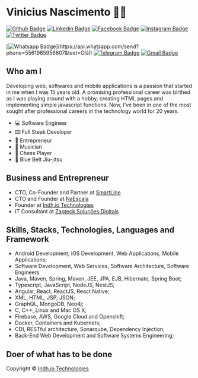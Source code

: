 

<!--
**indhio/indhio** is a ✨ _special_ ✨ repository because its `README.md` (this file) appears on your GitHub profile.

### Hi there 👋

Here are some ideas to get you started:

- 🔭 I’m currently working on ...
- 🌱 I’m currently learning ...
- 👯 I’m looking to collaborate on ...
- 🤔 I’m looking for help with ...
- 💬 Ask me about ...
- 📫 How to reach me: ...
- 😄 Pronouns: ...
- ⚡ Fun fact: ...
-->


# Vinicius Nascimento :man_technologist:

[![Github Badge](https://img.shields.io/badge/-Github-000?style=flat-square&logo=Github&logoColor=white&link=https://github.com/indhio)](https://github.com/indhio)
[![Linkedin Badge](https://img.shields.io/badge/-LinkedIn-blue?style=flat-square&logo=Linkedin&logoColor=white&link=https://www.linkedin.com/in/viniciusnitt/)](https://www.linkedin.com/in/viniciusnitt/)
[![Facebook Badge](https://img.shields.io/badge/Facebook-%231877F2.svg?&style=flat-square&logo=facebook&logoColor=white&link=https://www.facebook.com/vinicius.nitt/)](https://www.facebook.com/vinicius.nitt)
[![Instagram Badge](https://img.shields.io/badge/Instagram-%23E4405F.svg?&style=flat-square&logo=instagram&logoColor=white&link=https://www.instagram.com/vinicius.nitt/)](https://www.instagram.com/vinicius.nitt/)
[![Twitter Badge](https://img.shields.io/badge/-Twitter-1ca0f1?style=flat-square&labelColor=1ca0f1&logo=twitter&logoColor=white&link=https://twitter.com/viniciusnitt)](https://twitter.com/viniciusnitt)

[![Whatsapp Badge](https://img.shields.io/badge/-Whatsapp-4CA143?style=flat-square&labelColor=4CA143&logo=whatsapp&logoColor=white&link=https://api.whatsapp.com/send?phone=5561985956607&text=Olá!)](https://api.whatsapp.com/send?phone=5561985956607&text=Olá!)
[![Telegram Badge](https://img.shields.io/badge/-Telegram-1ca0f1?style=flat-square&labelColor=1ca0f1&logo=telegram&logoColor=white&link=https://t.me/viniciusnitt)](https://t.me/viniciusnitt)
[![Gmail Badge](https://img.shields.io/badge/-Gmail-c14438?style=flat-square&logo=Gmail&logoColor=white&link=mailto:viniciusnitt@gmail.com)](mailto:viniciusnitt@gmail.com)

## Who am I

Developing web, softwares and mobile applications is a passion that started in me when I was 15 years old. A promising professional career was birthed as I was playing around with a hobby, creating HTML pages and implementing simple javascript functions. Now, I’ve been in one of the most sought after professional careers in the technology world for 20 years.

 - 💻  Software Engineer
 - ⌨️  Full Steak Developer
 - 🚀  Entrepreneur
 - 🎸  Musician
 - 🐴  Chess Player
 - 🥋  Blue Belt Jiu-jitsu
 
## Business and Entrepreneur

 - CTO, Co-Founder and Partner at [SmartLine](https://smartlinepro.com.br)
 - CTO and Founder at [NaEscala](https://naescala.com.br) 
 - Founder at [Indh.io Technologies](https://indh.io)
 - IT Consultant at [Zapteck Soluções Digitais](https://zapteck.com.br)

## Skills, Stacks, Technologies, Languages and Framework 

 - Android Development,  iOS Development, Web Applications, Mobile Applications;
 - Software Development, Web Services, Software Architecture, Software Engineers
 - Java, Maven, Spring, Maven, JEE, JPA, EJB, Hibernate, Spring Boot;
 - Typescript, JavaScript, NodeJS, NestJS;
 - Angular, React, ReactJS, React Native;
 - XML, HTML, JSP, JSON;
 - GraphQL, MongoDB, Neo4j;
 - C, C++, Linux and Mac OS X;
 - Firebase, AWS, Google Cloud and Openshift;
 - Docker, Containers and Kubernets;
 - CDI, RESTful architecture, Sonarqube, Dependency Injection;
 - Back-End Web Development and Software Systems Engineering; 

## Doer of what has to be done

Copyright © [Indh.io Technologies](https://indh.io/)








